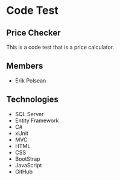 # Code Test
## Price Checker

This is a code test that is a price calculator.

## Members

+ Erik Polsean

## Technologies

+ SQL Server
+ Entity Framework
+ C#
+ xUnit
+ MVC
+ HTML
+ CSS
+ BootStrap
+ JavaScript
+ GitHub